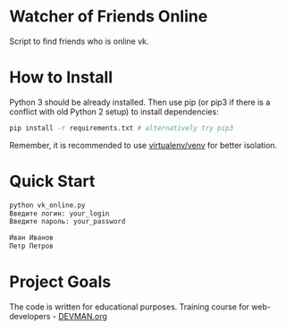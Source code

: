 # Watcher of Friends Online

Script to find friends who is online vk.

# How to Install

Python 3 should be already installed. Then use pip (or pip3 if there is a conflict with old Python 2 setup) to install dependencies:

```bash
pip install -r requirements.txt # alternatively try pip3
```

Remember, it is recommended to use [virtualenv/venv](https://devman.org/encyclopedia/pip/pip_virtualenv/) for better isolation.

# Quick Start

```bash
python vk_online.py
Введите логин: your_login
Введите пароль: your_password

Иван Иванов
Петр Петров
```

# Project Goals

The code is written for educational purposes. Training course for web-developers - [DEVMAN.org](https://devman.org)
